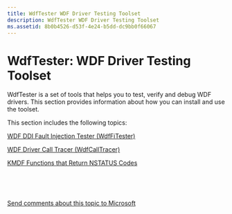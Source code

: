 ```yaml
---
title: WdfTester WDF Driver Testing Toolset
description: WdfTester WDF Driver Testing Toolset
ms.assetid: 8b0b4526-d53f-4e24-b5dd-dc9bb0f66067
---
```


# WdfTester: WDF Driver Testing Toolset


WdfTester is a set of tools that helps you to test, verify and debug WDF drivers. This section provides information about how you can install and use the toolset.

This section includes the following topics:

[WDF DDI Fault Injection Tester (WdfFiTester)](wdf-ddi-fault-injection-tester--wdffitester-.md)

[WDF Driver Call Tracer (WdfCallTracer)](wdf-driver-call-tracer--wdfcalltracer-.md)

[KMDF Functions that Return NSTATUS Codes](wdftester-functions-that-return-nstatus-codes.md)

 

 

[Send comments about this topic to Microsoft](mailto:wsddocfb@microsoft.com?subject=Documentation%20feedback%20[devtest\devtest]:%20WdfTester:%20WDF%20Driver%20Testing%20Toolset%20%20RELEASE:%20%2811/17/2016%29&body=%0A%0APRIVACY%20STATEMENT%0A%0AWe%20use%20your%20feedback%20to%20improve%20the%20documentation.%20We%20don't%20use%20your%20email%20address%20for%20any%20other%20purpose,%20and%20we'll%20remove%20your%20email%20address%20from%20our%20system%20after%20the%20issue%20that%20you're%20reporting%20is%20fixed.%20While%20we're%20working%20to%20fix%20this%20issue,%20we%20might%20send%20you%20an%20email%20message%20to%20ask%20for%20more%20info.%20Later,%20we%20might%20also%20send%20you%20an%20email%20message%20to%20let%20you%20know%20that%20we've%20addressed%20your%20feedback.%0A%0AFor%20more%20info%20about%20Microsoft's%20privacy%20policy,%20see%20http://privacy.microsoft.com/default.aspx. "Send comments about this topic to Microsoft")




